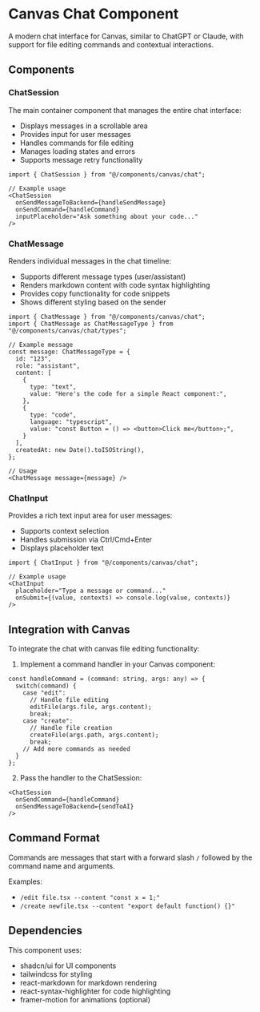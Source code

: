 # Canvas Chat Component

A modern chat interface for Canvas, similar to ChatGPT or Claude, with support for file editing commands and contextual interactions.

## Components

### ChatSession

The main container component that manages the entire chat interface:

- Displays messages in a scrollable area
- Provides input for user messages
- Handles commands for file editing
- Manages loading states and errors
- Supports message retry functionality

```tsx
import { ChatSession } from "@/components/canvas/chat";

// Example usage
<ChatSession 
  onSendMessageToBackend={handleSendMessage}
  onSendCommand={handleCommand}
  inputPlaceholder="Ask something about your code..."
/>
```

### ChatMessage

Renders individual messages in the chat timeline:

- Supports different message types (user/assistant)
- Renders markdown content with code syntax highlighting
- Provides copy functionality for code snippets
- Shows different styling based on the sender

```tsx
import { ChatMessage } from "@/components/canvas/chat";
import { ChatMessage as ChatMessageType } from "@/components/canvas/chat/types";

// Example message
const message: ChatMessageType = {
  id: "123",
  role: "assistant",
  content: [
    {
      type: "text",
      value: "Here's the code for a simple React component:",
    },
    {
      type: "code",
      language: "typescript",
      value: "const Button = () => <button>Click me</button>;",
    }
  ],
  createdAt: new Date().toISOString(),
};

// Usage
<ChatMessage message={message} />
```

### ChatInput

Provides a rich text input area for user messages:

- Supports context selection
- Handles submission via Ctrl/Cmd+Enter
- Displays placeholder text

```tsx
import { ChatInput } from "@/components/canvas/chat";

// Example usage
<ChatInput 
  placeholder="Type a message or command..."
  onSubmit={(value, contexts) => console.log(value, contexts)}
/>
```

## Integration with Canvas

To integrate the chat with canvas file editing functionality:

1. Implement a command handler in your Canvas component:

```tsx
const handleCommand = (command: string, args: any) => {
  switch(command) {
    case "edit":
      // Handle file editing
      editFile(args.file, args.content);
      break;
    case "create":
      // Handle file creation
      createFile(args.path, args.content);
      break;
    // Add more commands as needed
  }
};
```

2. Pass the handler to the ChatSession:

```tsx
<ChatSession
  onSendCommand={handleCommand}
  onSendMessageToBackend={sendToAI}
/>
```

## Command Format

Commands are messages that start with a forward slash `/` followed by the command name and arguments.

Examples:
- `/edit file.tsx --content "const x = 1;"`
- `/create newfile.tsx --content "export default function() {}"`

## Dependencies

This component uses:
- shadcn/ui for UI components
- tailwindcss for styling
- react-markdown for markdown rendering
- react-syntax-highlighter for code highlighting
- framer-motion for animations (optional) 